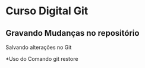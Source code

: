 # Curso Digital Git

## Gravando Mudanças no repositório

Salvando alterações no Git

*Uso do Comando git restore